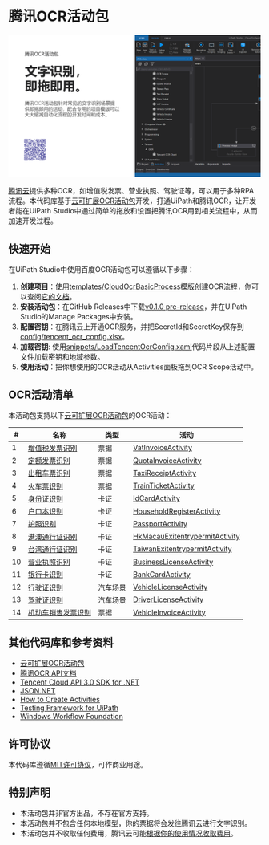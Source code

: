 # 腾讯OCR活动包

![海报](https://github.com/allenlooplee/TencentOcrActivitiesPack/blob/master/docs/images/poster.png)

[腾讯云](https://cloud.tencent.com/product/ocr-catalog)提供多种OCR，如增值税发票、营业执照、驾驶证等，可以用于多种RPA流程。本代码库基于[云可扩展OCR活动包](https://github.com/allenlooplee/CloudOcrActivitiesPack)开发，打通UiPath和腾讯OCR，让开发者能在UiPath Studio中通过简单的拖放和设置把腾讯OCR用到相关流程中，从而加速开发过程。

## 快速开始

在UiPath Studio中使用百度OCR活动包可以遵循以下步骤：
1. **创建项目**：使用[templates/CloudOcrBasicProcess](https://github.com/allenlooplee/CloudOcrActivitiesPack/tree/master/templates/CloudOcrBasicProcess)模版创建OCR流程，你可以查阅[它的文档](https://github.com/allenlooplee/CloudOcrActivitiesPack/blob/master/docs/cloud-ocr-basic-process.md)。
2. **安装活动包**：在GitHub Releases中下载[v0.1.0 pre-release](https://github.com/allenlooplee/TencentOcrActivitiesPack/releases/tag/v0.1.0)，并在UiPath Studio的Manage Packages中安装。
3. **配置密钥**：在腾讯云上开通OCR服务，并把SecretId和SecretKey保存到[config/tencent_ocr_config.xlsx](https://github.com/allenlooplee/CloudOcrActivitiesPack/blob/master/templates/CloudOcrBasicProcess/config/tencent_ocr_config.xlsx)。
4. **加载密钥**: 使用[snippets/LoadTencentOcrConfig.xaml](https://github.com/allenlooplee/CloudOcrActivitiesPack/blob/master/snippets/LoadTencentOcrConfig.xaml)代码片段从上述配置文件加载密钥和地域参数。
5. **使用活动**：把你想使用的OCR活动从Activities面板拖到OCR Scope活动中。

## OCR活动清单

本活动包支持以下[云可扩展OCR活动包](https://github.com/allenlooplee/CloudOcrActivitiesPack)的OCR活动：

#|名称|类型|活动
---|---|---|---
1|[增值税发票识别](https://cloud.tencent.com/document/product/866/36210)|票据|[VatInvoiceActivity](https://github.com/allenlooplee/CloudOcrActivitiesPack/blob/master/Cloud.Ocr/Cloud.Ocr.Activities/Activities/VatInvoiceActivity.cs)
2|[定额发票识别](https://cloud.tencent.com/document/product/866/37073)|票据|[QuotaInvoiceActivity](https://github.com/allenlooplee/CloudOcrActivitiesPack/blob/master/Cloud.Ocr/Cloud.Ocr.Activities/Activities/QuotaInvoiceActivity.cs)
3|[出租车票识别](https://cloud.tencent.com/document/product/866/37072)|票据|[TaxiReceiptActivity](https://github.com/allenlooplee/CloudOcrActivitiesPack/blob/master/Cloud.Ocr/Cloud.Ocr.Activities/Activities/TaxiReceiptActivity.cs)
4|[火车票识别](https://cloud.tencent.com/document/product/866/37071)|票据|[TrainTicketActivity](https://github.com/allenlooplee/CloudOcrActivitiesPack/blob/master/Cloud.Ocr/Cloud.Ocr.Activities/Activities/TrainTicketActivity.cs)
5|[身份证识别](https://cloud.tencent.com/document/product/866/33524)|卡证|[IdCardActivity](https://github.com/allenlooplee/CloudOcrActivitiesPack/blob/master/Cloud.Ocr/Cloud.Ocr.Activities/Activities/IdCardActivity.cs)
6|[户口本识别](https://cloud.tencent.com/document/product/866/40036)|卡证|[HouseholdRegisterActivity](https://github.com/allenlooplee/CloudOcrActivitiesPack/blob/master/Cloud.Ocr/Cloud.Ocr.Activities/Activities/HouseholdRegisterActivity.cs)
7|[护照识别](https://cloud.tencent.com/document/product/866/37840)|卡证|[PassportActivity](https://github.com/allenlooplee/CloudOcrActivitiesPack/blob/master/Cloud.Ocr/Cloud.Ocr.Activities/Activities/PassportActivity.cs)
8|[港澳通行证识别](https://cloud.tencent.com/document/product/866/37074)|卡证|[HkMacauExitentrypermitActivity](https://github.com/allenlooplee/CloudOcrActivitiesPack/blob/master/Cloud.Ocr/Cloud.Ocr.Activities/Activities/HkMacauExitentrypermitActivity.cs)
9|[台湾通行证识别](https://cloud.tencent.com/document/product/866/37074)|卡证|[TaiwanExitentrypermitActivity](https://github.com/allenlooplee/CloudOcrActivitiesPack/blob/master/Cloud.Ocr/Cloud.Ocr.Activities/Activities/TaiwanExitentrypermitActivity.cs)
10|[营业执照识别](https://cloud.tencent.com/document/product/866/36215)|卡证|[BusinessLicenseActivity](https://github.com/allenlooplee/CloudOcrActivitiesPack/blob/master/Cloud.Ocr/Cloud.Ocr.Activities/Activities/BusinessLicenseActivity.cs)
11|[银行卡识别](https://cloud.tencent.com/document/product/866/36216)|卡证|[BankCardActivity](https://github.com/allenlooplee/CloudOcrActivitiesPack/blob/master/Cloud.Ocr/Cloud.Ocr.Activities/Activities/BankCardActivity.cs)
12|[行驶证识别](https://cloud.tencent.com/document/product/866/36209)|汽车场景|[VehicleLicenseActivity](https://github.com/allenlooplee/CloudOcrActivitiesPack/blob/master/Cloud.Ocr/Cloud.Ocr.Activities/Activities/VehicleLicenseActivity.cs)
13|[驾驶证识别](https://cloud.tencent.com/document/product/866/36213)|汽车场景|[DriverLicenseActivity](https://github.com/allenlooplee/CloudOcrActivitiesPack/blob/master/Cloud.Ocr/Cloud.Ocr.Activities/Activities/DriverLicenseActivity.cs)
14|[机动车销售发票识别](https://cloud.tencent.com/document/product/866/37076)|票据|[VehicleInvoiceActivity](https://github.com/allenlooplee/CloudOcrActivitiesPack/blob/master/Cloud.Ocr/Cloud.Ocr.Activities/Activities/VehicleInvoiceActivity.cs)

## 其他代码库和参考资料
* [云可扩展OCR活动包](https://github.com/allenlooplee/CloudOcrActivitiesPack)
* [腾讯OCR API文档](https://cloud.tencent.com/document/api/866/33515)
* [Tencent Cloud API 3.0 SDK for .NET](https://github.com/TencentCloud/tencentcloud-sdk-dotnet)
* [JSON.NET](https://github.com/JamesNK/Newtonsoft.Json)
* [How to Create Activities](https://docs.uipath.com/integrations/docs/how-to-create-activities)
* [Testing Framework for UiPath](https://connect.uipath.com/marketplace/components/uipath-testing-framework)
* [Windows Workflow Foundation](https://docs.microsoft.com/en-us/dotnet/framework/windows-workflow-foundation/)

## 许可协议

本代码库遵循[MIT许可协议](https://github.com/allenlooplee/TencentOcrActivitiesPack/blob/master/LICENSE)，可作商业用途。

## 特别声明
* 本活动包并非官方出品，不存在官方支持。
* 本活动包并不包含任何本地模型，你的票据将会发往腾讯云进行文字识别。
* 本活动包并不收取任何费用，腾讯云可能[根据你的使用情况收取费用](https://cloud.tencent.com/product/ocr-catalog/pricing)。

